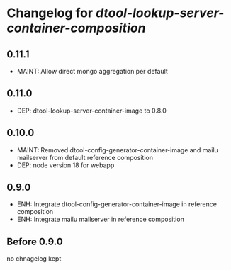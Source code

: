 # Changelog for *dtool-lookup-server-container-composition*

## 0.11.1

- MAINT: Allow direct mongo aggregation per default

## 0.11.0

- DEP: dtool-lookup-server-container-image to 0.8.0

## 0.10.0

- MAINT: Removed dtool-config-generator-container-image and mailu mailserver from default reference composition
- DEP: node version 18 for webapp

## 0.9.0

- ENH: Integrate dtool-config-generator-container-image in reference composition
- ENH: Integrate mailu mailserver in reference composition

## Before 0.9.0

no chnagelog kept
